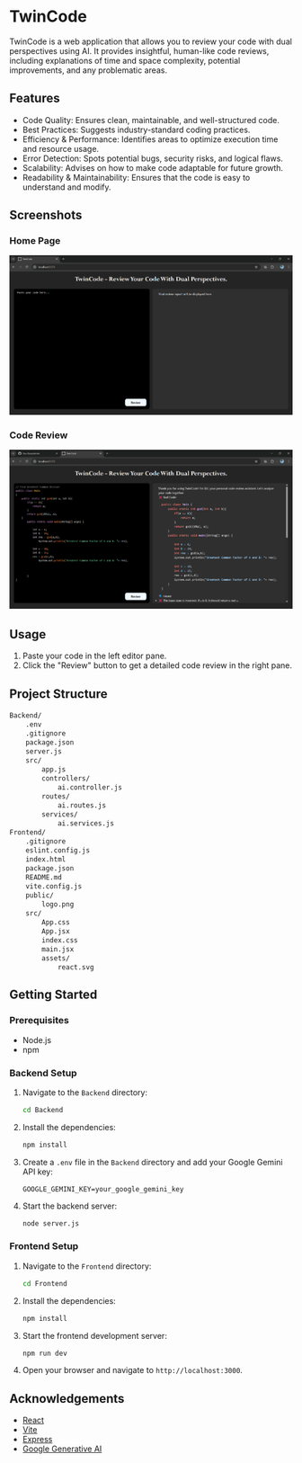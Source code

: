 # TwinCode

TwinCode is a web application that allows you to review your code with dual perspectives using AI. It provides insightful, human-like code reviews, including explanations of time and space complexity, potential improvements, and any problematic areas.

## Features

- Code Quality: Ensures clean, maintainable, and well-structured code.
- Best Practices: Suggests industry-standard coding practices.
- Efficiency & Performance: Identifies areas to optimize execution time and resource usage.
- Error Detection: Spots potential bugs, security risks, and logical flaws.
- Scalability: Advises on how to make code adaptable for future growth.
- Readability & Maintainability: Ensures that the code is easy to understand and modify.

## Screenshots

### Home Page
![Home Page](Frontend/public/homepage.png)

### Code Review
![Code Review](Frontend/public/codereview.png)


## Usage

1. Paste your code in the left editor pane.
2. Click the "Review" button to get a detailed code review in the right pane.


## Project Structure

```
Backend/
    .env
    .gitignore
    package.json
    server.js
    src/
        app.js
        controllers/
            ai.controller.js
        routes/
            ai.routes.js
        services/
            ai.services.js
Frontend/
    .gitignore
    eslint.config.js
    index.html
    package.json
    README.md
    vite.config.js
    public/
        logo.png
    src/
        App.css
        App.jsx
        index.css
        main.jsx
        assets/
            react.svg
```

## Getting Started

### Prerequisites

- Node.js
- npm

### Backend Setup

1. Navigate to the `Backend` directory:
    ```sh
    cd Backend
    ```

2. Install the dependencies:
    ```sh
    npm install
    ```

3. Create a `.env` file in the `Backend` directory and add your Google Gemini API key:
    ```env
    GOOGLE_GEMINI_KEY=your_google_gemini_key
    ```

4. Start the backend server:
    ```sh
    node server.js
    ```

### Frontend Setup

1. Navigate to the `Frontend` directory:
    ```sh
    cd Frontend
    ```

2. Install the dependencies:
    ```sh
    npm install
    ```

3. Start the frontend development server:
    ```sh
    npm run dev
    ```

4. Open your browser and navigate to `http://localhost:3000`.





## Acknowledgements

- [React](https://reactjs.org/)
- [Vite](https://vitejs.dev/)
- [Express](https://expressjs.com/)
- [Google Generative AI](https://cloud.google.com/generative-ai)
